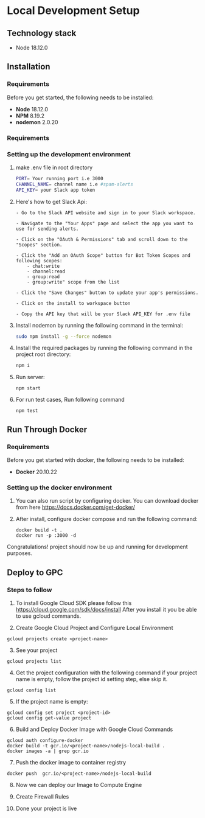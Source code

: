  # Local Development Setup

## Technology stack

- Node 18.12.0

## Installation

### Requirements

Before you get started, the following needs to be installed:
  * **Node** 18.12.0
  * **NPM** 8.19.2
  * **nodemon** 2.0.20

### Requirements

### Setting up the development environment


1.  make .env file in root directory
    ```bash
    PORT= Your running port i.e 3000
    CHANNEL_NAME= channel name i.e #spam-alerts
    API_KEY= your Slack app token

    ```

2. Here's how to get Slack Api:
    ```
    - Go to the Slack API website and sign in to your Slack workspace.

    - Navigate to the "Your Apps" page and select the app you want to use for sending alerts.

    - Click on the "OAuth & Permissions" tab and scroll down to the "Scopes" section.

    - Click the "Add an OAuth Scope" button for Bot Token Scopes and following scopes:
        - chat:write
        - channel:read
        - group:read
        - group:write" scope from the list

    - Click the "Save Changes" button to update your app's permissions.

    - Click on the install to workspace button

    - Copy the API key that will be your Slack API_KEY for .env file
    ```

3.  Install nodemon by running the following command in the terminal:

    ```bash
    sudo npm install -g --force nodemon
    ```

4.  Install the required packages by running the following command in the project root directory:

    ```bash
    npm i
    ```

5.  Run server:

    ```
    npm start
    ```

6. For run test cases, Run following command

    ```
    npm test
    ```

## Run Through Docker
### Requirements

Before you get started with docker, the following needs to be installed:
  * **Docker** 20.10.22

### Setting up the docker environment

1.  You can also run script by configuring docker. You can download docker from here https://docs.docker.com/get-docker/

2.  After install, configure docker compose and run the following command:

    ```
    docker build -t .
    docker run -p :3000 -d
    ```

Congratulations! project should now be up and running for development purposes.

## Deploy to GPC
### Steps to follow

1. To install Google Cloud SDK please follow this https://cloud.google.com/sdk/docs/install  After you install it you be able to use gcloud commands.

2. Create Google Cloud Project and Configure Local Environment

```
gcloud projects create <project-name>
```

3. See your project

```
gcloud projects list
```

4. Get the project configuration with the following command if your project name is empty, follow the project id setting step, else skip it.

```
gcloud config list
```

5. If the project name is empty:

```
gcloud config set project <project-id>
gcloud config get-value project
```

6. Build and Deploy Docker Image with Google Cloud Commands

```
gcloud auth configure-docker
docker build -t gcr.io/<project-name>/nodejs-local-build .
docker images -a | grep gcr.io
```

7. Push the docker image to container registry

```
docker push  gcr.io/<project-name>/nodejs-local-build
```

8. Now we can deploy our Image to Compute Engine

9. Create Firewall Rules

10. Done your project is live







